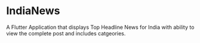 # IndiaNews

A Flutter Application that displays Top Headline News for India with ability to view the complete post and includes catgeories.
